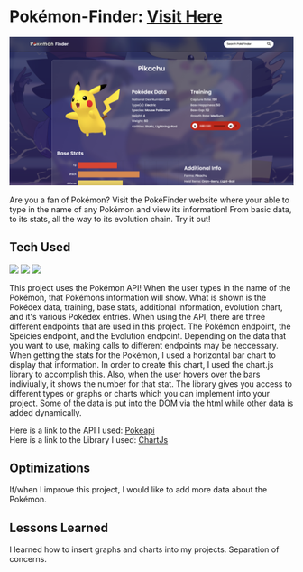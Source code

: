 # Pokémon-Finder: <a href="https://danielle-higgins.github.io/pokemonfinder/" target="_blank">Visit Here</a>

<p>
  <img src="https://github.com/Danielle-Higgins/pokemonfinder/blob/main/img/preview.png">
</p>

Are you a fan of Pokémon? Visit the PokéFinder website where your able to type in the name of any Pokémon and view its information! From basic data, to its stats, all the way to its evolution chain. Try it out!

## Tech Used

<p>
  <img src="https://img.shields.io/badge/html5-%23E34F26.svg?style=for-the-badge&logo=html5&logoColor=white">
  <img src="https://img.shields.io/badge/css3-%231572B6.svg?style=for-the-badge&logo=css3&logoColor=white">
  <img src="https://img.shields.io/badge/javascript-%23323330.svg?style=for-the-badge&logo=javascript&logoColor=%23F7DF1E">
</p>

This project uses the Pokémon API! When the user types in the name of the Pokémon, that Pokémons information will show. What is shown is the Pokédex data, training, base stats, additional information, evolution chart, and it's various Pokédex entries. When using the API, there are three different endpoints that are used in this project. The Pokémon endpoint, the Speicies endpoint, and the Evolution endpoint. Depending on the data that you want to use, making calls to different endpoints may be neccessary. When getting the stats for the Pokémon, I used a horizontal bar chart to display that information. In order to create this chart, I used the chart.js library to accomplish this. Also, when the user hovers over the bars indiviually, it shows the number for that stat. The library gives you access to different types or graphs or charts which you can implement into your project. Some of the data is put into the DOM via the html while other data is added dynamically.

Here is a link to the API I used: <a target="_blank" href="https://pokeapi.co/">Pokeapi</a>
<br>
Here is a link to the Library I used: <a target="_blank" href="https://www.chartjs.org/">ChartJs</a>

## Optimizations

If/when I improve this project, I would like to add more data about the Pokémon.

## Lessons Learned

I learned how to insert graphs and charts into my projects. Separation of concerns.
